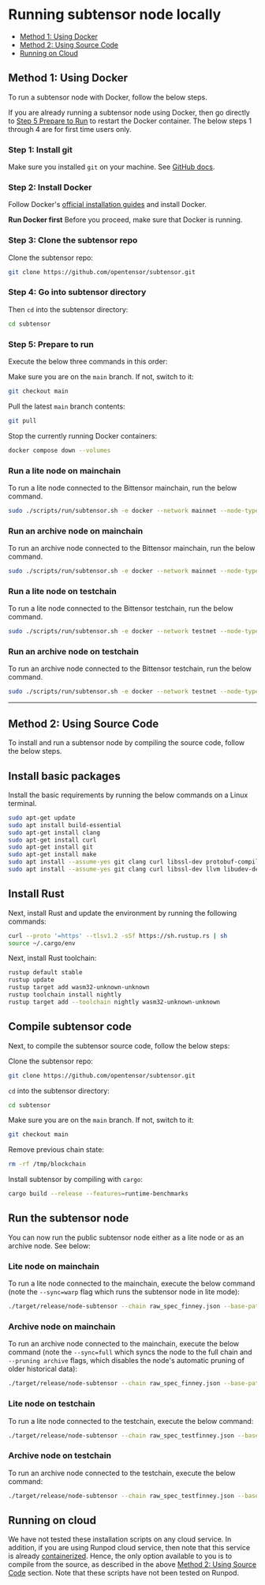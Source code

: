 # Running subtensor node locally

- [Method 1: Using Docker](#method-1-using-docker)
- [Method 2: Using Source Code](#method-2-using-source-code)
- [Running on Cloud](#running-on-cloud)

## Method 1: Using Docker

To run a subtensor node with Docker, follow the below steps.

If you are already running a subtensor node using Docker, then go directly to [Step 5 Prepare to Run](#step-5-prepare-to-run) to restart the Docker container. The below steps 1 through 4 are for first time users only.

### Step 1: Install git

Make sure you installed `git` on your machine. See [GitHub docs](https://docs.github.com/en/get-started).

### Step 2: Install Docker

Follow Docker's [official installation guides](https://docs.docker.com/engine/install/) and install Docker.

**Run Docker first**
Before you proceed, make sure that Docker is running.

### Step 3: Clone the subtensor repo

Clone the subtensor repo:

```bash
git clone https://github.com/opentensor/subtensor.git
```

### Step 4: Go into subtensor directory

Then `cd` into the subtensor directory:

```bash
cd subtensor
```

### Step 5: Prepare to run

Execute the below three commands in this order:

Make sure you are on the `main` branch. If not, switch to it:

```bash
git checkout main
```

Pull the latest `main` branch contents:

```bash
git pull
```

Stop the currently running Docker containers:

```bash
docker compose down --volumes
```

### Run a lite node on mainchain

To run a lite node connected to the Bittensor mainchain, run the below command.

```bash
sudo ./scripts/run/subtensor.sh -e docker --network mainnet --node-type lite
```

### Run an archive node on mainchain

To run an archive node connected to the Bittensor mainchain, run the below command.

```bash
sudo ./scripts/run/subtensor.sh -e docker --network mainnet --node-type archive
```

### Run a lite node on testchain

To run a lite node connected to the Bittensor testchain, run the below command.

```bash
sudo ./scripts/run/subtensor.sh -e docker --network testnet --node-type lite
```

### Run an archive node on testchain

To run an archive node connected to the Bittensor testchain, run the below command.

```bash
sudo ./scripts/run/subtensor.sh -e docker --network testnet --node-type archive
```

---

## Method 2: Using Source Code

To install and run a subtensor node by compiling the source code, follow the below steps.

## Install basic packages

Install the basic requirements by running the below commands on a Linux terminal.

```bash title="On Linux"
sudo apt-get update
sudo apt install build-essential
sudo apt-get install clang
sudo apt-get install curl
sudo apt-get install git
sudo apt-get install make
sudo apt install --assume-yes git clang curl libssl-dev protobuf-compiler
sudo apt install --assume-yes git clang curl libssl-dev llvm libudev-dev make protobuf-compiler
```

## Install Rust

Next, install Rust and update the environment by running the following commands:

```bash
curl --proto '=https' --tlsv1.2 -sSf https://sh.rustup.rs | sh
source ~/.cargo/env
```

Next, install Rust toolchain:

```bash
rustup default stable
rustup update
rustup target add wasm32-unknown-unknown
rustup toolchain install nightly
rustup target add --toolchain nightly wasm32-unknown-unknown
```

## Compile subtensor code

Next, to compile the subtensor source code, follow the below steps:

Clone the subtensor repo:

```bash
git clone https://github.com/opentensor/subtensor.git
```

`cd` into the subtensor directory:

```bash
cd subtensor
```

Make sure you are on the `main` branch. If not, switch to it:

```bash
git checkout main
```

Remove previous chain state:

```bash
rm -rf /tmp/blockchain
```

Install subtensor by compiling with `cargo`:

```bash
cargo build --release --features=runtime-benchmarks
```

## Run the subtensor node

You can now run the public subtensor node either as a lite node or as an archive node. See below:

### Lite node on mainchain

To run a lite node connected to the mainchain, execute the below command (note the `--sync=warp` flag which runs the subtensor node in lite mode):

```bash title="With --sync=warp setting, for lite node"
./target/release/node-subtensor --chain raw_spec_finney.json --base-path /tmp/blockchain --sync=warp --port 30333 --max-runtime-instances 32 --rpc-max-response-size 2048 --rpc-cors all --rpc-port 9944 --bootnodes /ip4/13.58.175.193/tcp/30333/p2p/12D3KooWDe7g2JbNETiKypcKT1KsCEZJbTzEHCn8hpd4PHZ6pdz5 --no-mdns --in-peers 8000 --out-peers 8000 --prometheus-external --rpc-external
```

### Archive node on mainchain

To run an archive node connected to the mainchain, execute the below command (note the `--sync=full` which syncs the node to the full chain and `--pruning archive` flags, which disables the node's automatic pruning of older historical data):

```bash title="With --sync=full and --pruning archive setting, for archive node"
./target/release/node-subtensor --chain raw_spec_finney.json --base-path /tmp/blockchain --sync=full --pruning archive --port 30333 --max-runtime-instances 32 --rpc-max-response-size 2048 --rpc-cors all --rpc-port 9944 --bootnodes /ip4/13.58.175.193/tcp/30333/p2p/12D3KooWDe7g2JbNETiKypcKT1KsCEZJbTzEHCn8hpd4PHZ6pdz5 --no-mdns --in-peers 8000 --out-peers 8000 --prometheus-external --rpc-external
```

### Lite node on testchain

To run a lite node connected to the testchain, execute the below command:

```bash title="With bootnodes set to testnet and --sync=warp setting, for lite node."
./target/release/node-subtensor --chain raw_spec_testfinney.json --base-path /tmp/blockchain --sync=warp --port 30333 --max-runtime-instances 32 --rpc-max-response-size 2048 --rpc-cors all --rpc-port  9944 --bootnodes /dns/bootnode.test.finney.opentensor.ai/tcp/30333/p2p/12D3KooWPM4mLcKJGtyVtkggqdG84zWrd7Rij6PGQDoijh1X86Vr --no-mdns --in-peers 8000 --out-peers 8000 --prometheus-external --rpc-external
```

### Archive node on testchain

To run an archive node connected to the testchain, execute the below command:

```bash title="With bootnodes set to testnet and --sync=full and --pruning archive setting, for archive node"
./target/release/node-subtensor --chain raw_spec_testfinney.json --base-path /tmp/blockchain --sync=full --pruning archive --port 30333 --max-runtime-instances 32 --rpc-max-response-size 2048 --rpc-cors all --rpc-port 9944 --bootnodes /dns/bootnode.test.finney.opentensor.ai/tcp/30333/p2p/12D3KooWPM4mLcKJGtyVtkggqdG84zWrd7Rij6PGQDoijh1X86Vr --no-mdns --in-peers 8000 --out-peers 8000 --prometheus-external --rpc-external
```

## Running on cloud

We have not tested these installation scripts on any cloud service. In addition, if you are using Runpod cloud service, then note that this service is already [containerized](https://docs.runpod.io/pods/overview). Hence, the only option available to you is to compile from the source, as described in the above [Method 2: Using Source Code](#method-2-using-source-code) section. Note that these scripts have not been tested on Runpod.

